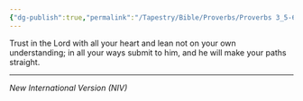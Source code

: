 ```yaml
---
{"dg-publish":true,"permalink":"/Tapestry/Bible/Proverbs/Proverbs 3_5-6/","title":"Proverbs 3:5-6","hide":true,"tags":["bible-verse","bible-verse"],"dgHomeLink":true,"dgShowLocalGraph":true,"dgEnableSearch":true}
---
```



Trust in the Lord with all your heart and lean not on your own understanding; in all your ways submit to him, and he will make your paths straight.

---
*New International Version (NIV)*